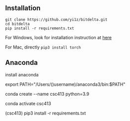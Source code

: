 ## Installation

```
git clone https://github.com/yi1z/bitdelta.git
cd bitdelta
pip install -r requirements.txt
```

For Windows, look for installation instruction at [here](https://pytorch.org/get-started/locally/)

For Mac, directly `pip3 install torch`

## Anaconda

install anaconda

export PATH="/Users/()username)/anaconda3/bin:$PATH"

conda create --name csc413 python=3.9

conda activate csc413

(csc413) pip3 install -r requirements.txt
